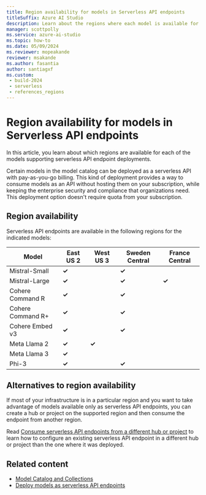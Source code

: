 ```yaml
---
title: Region availability for models in Serverless API endpoints
titleSuffix: Azure AI Studio
description: Learn about the regions where each model is available for deployment in serverless API endpoints.
manager: scottpolly
ms.service: azure-ai-studio
ms.topic: how-to
ms.date: 05/09/2024
ms.reviewer: mopeakande
reviewer: msakande
ms.author: fasantia
author: santiagxf
ms.custom: 
 - build-2024
 - serverless
 - references_regions
---
```


# Region availability for models in Serverless API endpoints

In this article, you learn about which regions are available for each of the models supporting serverless API endpoint deployments.

Certain models in the model catalog can be deployed as a serverless API with pay-as-you-go billing. This kind of deployment provides a way to consume models as an API without hosting them on your subscription, while keeping the enterprise security and compliance that organizations need. This deployment option doesn't require quota from your subscription.

## Region availability

Serverless API endpoints are available in the following regions for the indicated models:

| Model             | East US 2   | West US 3      | Sweden Central | France Central |
| ----------------- | ----------- | -------------- | -------------- | -------------- |
| Mistral-Small     | **&check;** |                | **&check;**    |                |
| Mistral-Large     | **&check;** |                | **&check;**    | **&check;**    |
| Cohere Command R  | **&check;** |                | **&check;**    |                |
| Cohere Command R+ | **&check;** |                | **&check;**    |                |
| Cohere Embed v3   | **&check;** |                | **&check;**    |                |
| Meta Llama 2      | **&check;** | **&check;**    |                |                |
| Meta Llama 3      | **&check;** |                |                |                |
| Phi-3             | **&check;** |                | **&check;**    |                |

## Alternatives to region availability

If most of your infrastructure is in a particular region and you want to take advantage of models available only as serverless API endpoints, you can create a hub or project on the supported region and then consume the endpoint from another region. 

Read [Consume serverless API endpoints from a different hub or project](deploy-models-serverless-connect.md) to learn how to configure an existing serverless API endpoint in a different hub or project than the one where it was deployed.

## Related content

- [Model Catalog and Collections](model-catalog.md)
- [Deploy models as serverless API endpoints](deploy-models-serverless.md)


